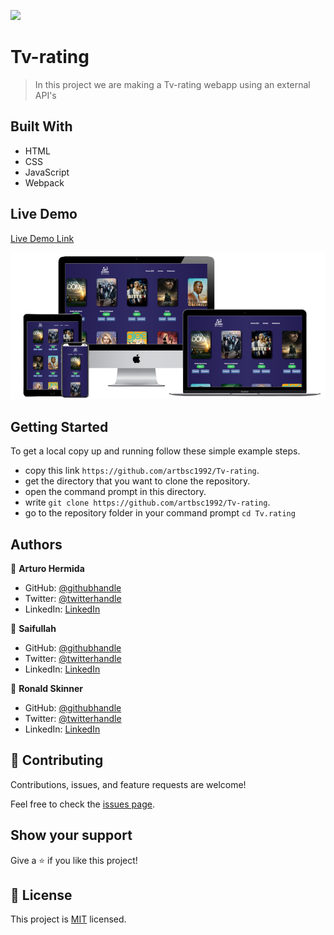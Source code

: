 ![](https://img.shields.io/badge/Microverse-blueviolet)

# Tv-rating

>  In this project we are making a Tv-rating webapp using an external API's


## Built With

- HTML
- CSS
- JavaScript
- Webpack

## Live Demo 

[Live Demo Link](https://artbsc1992.github.io/Tv-rating/)

<img src="./assets/icons/ourproject.png" alt="Projet image"/>


## Getting Started

To get a local copy up and running follow these simple example steps.

- copy this link `https://github.com/artbsc1992/Tv-rating`.
- get the directory that you want to clone the repository.
- open the command prompt in this directory.
- write `git clone https://github.com/artbsc1992/Tv-rating`.
- go to the repository folder in your command prompt `cd Tv.rating`



## Authors

👤 **Arturo Hermida**

- GitHub: [@githubhandle](https://github.com/Artbsc1992)
- Twitter: [@twitterhandle](https://twitter.com/Arturo_D_Rock)
- LinkedIn: [LinkedIn](https://linkedin.com/in/arturo-hermida29)

👤 **Saifullah**

- GitHub: [@githubhandle](https://github.com/saifullah767)
- Twitter: [@twitterhandle](https://twitter.com/twitterhandle)
- LinkedIn: [LinkedIn](https://www.linkedin.com/in/saifullah-khan-b0637b169/)

👤 **Ronald Skinner**

- GitHub: [@githubhandle](https://github.com/rskinnerc)
- Twitter: [@twitterhandle](https://twitter.com/XSkinner)
- LinkedIn: [LinkedIn](https://linkedin.com/in/linkedinhandle)

## 🤝 Contributing

Contributions, issues, and feature requests are welcome!

Feel free to check the [issues page](../../issues/).

## Show your support

Give a ⭐️ if you like this project!

## 📝 License

This project is [MIT](./MIT.md) licensed.
